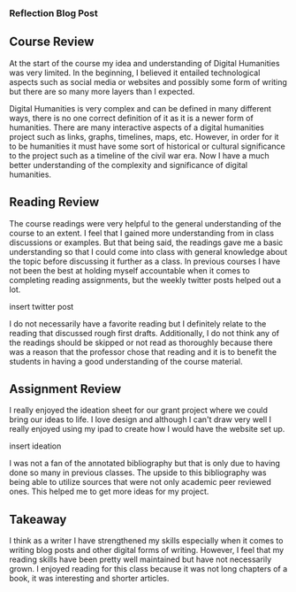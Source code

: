 ### Reflection Blog Post 
## Course Review 

At the start of the course my idea and understanding of Digital Humanities was very limited. In the beginning, I believed it entailed technological aspects such as social media or websites and possibly some form of writing but there are so many more layers than I expected. 

Digital Humanities is very complex and can be defined in many different ways, there is no one correct definition of it as it is a newer form of humanities. There are many interactive aspects of a digital humanities project such as links, graphs, timelines, maps, etc. However, in order for it to be humanities it must have some sort of historical or cultural significance to the project such as a timeline of the civil war era. Now I have a much better understanding of the complexity and significance of digital humanities. 

## Reading Review 

The course readings were very helpful to the general understanding of the course to an extent. I feel that I gained more understanding from in class discussions or examples. But that being said, the readings gave me a basic understanding so that I could come into class with general knowledge about the topic before discussing it further as a class. In previous courses I have not been the best at holding myself accountable when it comes to completing reading assignments, but the weekly twitter posts helped out a lot.

insert twitter post 

I do not necessarily have a favorite reading but I definitely relate to the reading that discussed rough first drafts. Additionally, I do not think any of the readings should be skipped or not read as thoroughly because there was a reason that the professor chose that reading and it is to benefit the students in having a good understanding of the course material.

## Assignment Review 

I really enjoyed the ideation sheet for our grant project where we could bring our ideas to life. I love design and although I can't draw very well I really enjoyed using my ipad to create how I would have the website set up. 

insert ideation 

I was not a fan of the annotated bibliography but that is only due to having done so many in previous classes. The upside to this bibliography was being able to utilize sources that were not only academic peer reviewed ones. This helped me to get more ideas for my project. 

## Takeaway 

I think as a writer I have strengthened my skills especially when it comes to writing blog posts and other digital forms of writing. However, I feel that my reading skills have been pretty well maintained but have not necessarily grown. I enjoyed reading for this class because it was not long chapters of a book, it was interesting and shorter articles.
